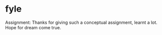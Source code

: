 # fyle
Assignment:
Thanks for giving such a conceptual assignment, learnt a lot.
Hope for dream come true.

